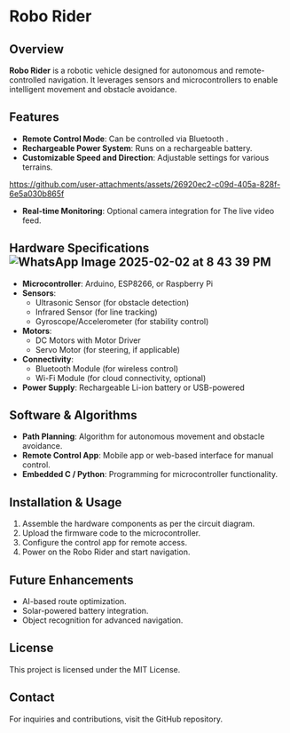 # Robo Rider

## Overview
**Robo Rider** is a robotic vehicle designed for autonomous and remote-controlled navigation. It leverages sensors and microcontrollers to enable intelligent movement and obstacle avoidance.

## Features
- **Remote Control Mode**: Can be controlled via Bluetooth .
- **Rechargeable Power System**: Runs on a rechargeable battery.
- **Customizable Speed and Direction**: Adjustable settings for various terrains.

https://github.com/user-attachments/assets/26920ec2-c09d-405a-828f-6e5a030b865f


- **Real-time Monitoring**: Optional camera integration for The live video feed.

## Hardware Specifications![WhatsApp Image 2025-02-02 at 8 43 39 PM](https://github.com/user-attachments/assets/06165536-6374-4c73-a941-67cd30485597)

- **Microcontroller**: Arduino, ESP8266, or Raspberry Pi
- **Sensors**:
  - Ultrasonic Sensor (for obstacle detection)
  - Infrared Sensor (for line tracking)
  - Gyroscope/Accelerometer (for stability control)
- **Motors**:
  - DC Motors with Motor Driver
  - Servo Motor (for steering, if applicable)
- **Connectivity**:
  - Bluetooth Module (for wireless control)
  - Wi-Fi Module (for cloud connectivity, optional)
- **Power Supply**: Rechargeable Li-ion battery or USB-powered

## Software & Algorithms
- **Path Planning**: Algorithm for autonomous movement and obstacle avoidance.
- **Remote Control App**: Mobile app or web-based interface for manual control.
- **Embedded C / Python**: Programming for microcontroller functionality.

## Installation & Usage
1. Assemble the hardware components as per the circuit diagram.
2. Upload the firmware code to the microcontroller.
3. Configure the control app for remote access.
4. Power on the Robo Rider and start navigation.

## Future Enhancements
- AI-based route optimization.
- Solar-powered battery integration.
- Object recognition for advanced navigation.


## License
This project is licensed under the MIT License.

## Contact
For inquiries and contributions, visit the GitHub repository.
